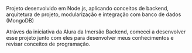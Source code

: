 Projeto desenvolvido em Node.js, aplicando conceitos de backend, arquitetura de projeto, modularização e integração com banco de dados (MongoDB)

Atráves da iniciativa da Alura da Imersão Backend, comecei a desenvolver esse projeto junto com eles para desenvolver meus conhecimentos e revisar conceitos de programação.